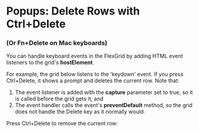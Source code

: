Popups: Delete Rows with Ctrl+Delete
============================

### (Or Fn+Delete on Mac keyboards)

You can handle keyboard events in the FlexGrid by adding HTML event listeners to the grid's **hostElement**.

For example, the grid below listens to the 'keydown' event. If you press Ctrl+Delete, it shows a prompt and deletes the current row. Note that:

1.  The event listener is added with the **capture** parameter set to true, so it is called before the grid gets it, and
2.  The event handler calls the event's **preventDefault** method, so the grid does not handle the Delete key as it normally would.

Press Ctrl+Delete to remove the current row: